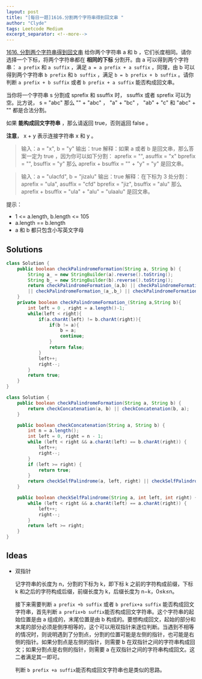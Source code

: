 ```yaml
---
layout: post
title: "[每日一题]1616.分割两个字符串得到回文串 "
author: "Clyde"
tags: Leetcode Medium
excerpt_separator: <!--more-->
---
```


[1616. 分割两个字符串得到回文串](https://leetcode.cn/problems/split-two-strings-to-make-palindrome/)   给你两个字符串 a 和 b ，它们长度相同。请你选择一个下标，将两个字符串都在 **相同的下标** 分割开。由 a 可以得到两个字符串： `a prefix` 和 `a suffix` ，满足 `a = a prefix + a suffix` ，同理，由 b 可以得到两个字符串 `b prefix` 和 `b suffix` ，满足 `b = b prefix + b suffix` 。请你判断 `a prefix + b suffix` 或者 `b prefix + a suffix` 能否构成回文串。<!--more-->

当你将一个字符串 s 分割成 sprefix 和 ssuffix 时， ssuffix 或者 sprefix 可以为空。比方说， s = "abc" 那么 "" + "abc" ， "a" + "bc" ， "ab" + "c" 和 "abc" + "" 都是合法分割。

如果 **能构成回文字符串** ，那么请返回 true，否则返回 false 。

**注意**， x + y 表示连接字符串 x 和 y 。

>  输入：a = "x", b = "y"
>  输出：true
>  解释：如果 a 或者 b 是回文串，那么答案一定为 true ，因为你可以如下分割：
>  aprefix = "", asuffix = "x"
>  bprefix = "", bsuffix = "y"
>  那么 aprefix + bsuffix = "" + "y" = "y" 是回文串。


>输入：a = "ulacfd", b = "jizalu"
>输出：true
>解释：在下标为 3 处分割：
>aprefix = "ula", asuffix = "cfd"
>bprefix = "jiz", bsuffix = "alu"
>那么 aprefix + bsuffix = "ula" + "alu" = "ulaalu" 是回文串。


提示：

- 1 <= a.length, b.length <= 105
- a.length == b.length
- a 和 b 都只包含小写英文字母


##  Solutions


```java
class Solution {
    public boolean checkPalindromeFormation(String a, String b) {
        String a_ = new StringBuilder(a).reverse().toString();
        String b_ = new StringBuilder(b).reverse().toString();
        return checkPalindromeFormation_(a,b) || checkPalindromeFormation_(b,a)
        || checkPalindromeFormation_(a_,b_) || checkPalindromeFormation_(b_,a_);
    }
    private boolean checkPalindromeFormation_(String a,String b){
        int left = 0 , right = a.length()-1;
        while(left < right){
            if(a.charAt(left) != b.charAt(right)){
                if(b != a){
                    b = a;
                    continue;
                }
                return false;
            }
            left++;
            right--;
        }
        return true;
    }
}
```

```java
class Solution {
    public boolean checkPalindromeFormation(String a, String b) {
        return checkConcatenation(a, b) || checkConcatenation(b, a);
    }

    public boolean checkConcatenation(String a, String b) {
        int n = a.length();
        int left = 0, right = n - 1;
        while (left < right && a.charAt(left) == b.charAt(right)) {
            left++;
            right--;
        }
        if (left >= right) {
            return true;
        }
        return checkSelfPalindrome(a, left, right) || checkSelfPalindrome(b, left, right);
    }

    public boolean checkSelfPalindrome(String a, int left, int right) {
        while (left < right && a.charAt(left) == a.charAt(right)) {
            left++;
            right--;
        }
        return left >= right;
    }
}
```

##  Ideas

- 双指针

  记字符串的长度为 n，分割的下标为 k，即下标 k 之前的字符构成前缀，下标 
  k 和之后的字符构成后缀，前缀长度为 k，后缀长度为 n−k，0≤k≤n。
  
  接下来需要判断 `a prefix +b suffix` 或者 `b prefix+a suffix` 能否构成回文字符串，首先判断 `a prefix+b suffix`能否构成回文字符串。这个字符串的起始位置是由 a 组成的，末尾位置是由 b 构成的。要想构成回文，起始的部分和末尾的部分必须是倒序相等的，这个可以用双指针来逐位判断。当遇到不相等的情况时，则说明遇到了分割点，分割的位置可能是左侧的指针，也可能是右侧的指针。如果分割点是左侧的指针，则需要 b 在双指针之间的字符串构成回文；如果分割点是右侧的指针，则需要 a 在双指针之间的字符串构成回文。这二者满足其一即可。
  
  判断 `b prefix +a suffix`能否构成回文字符串也是类似的思路。
  
  
